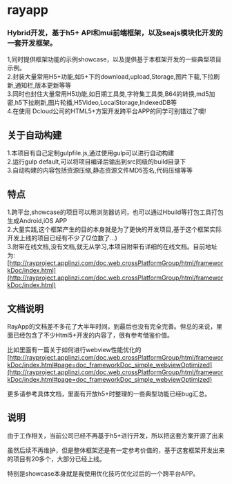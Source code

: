 # rayapp

### Hybrid开发，基于h5+ API和mui前端框架，以及seajs模块化开发的一套开发框架。

1,同时提供框架功能的示例showcase，以及提供基于本框架开发的一些典型项目示例。  <br />
2.封装大量常用H5+功能,如5+下的download,upload,Storage,图片下载,下拉刷新,通知栏,版本更新等等  <br />
3.同时也封住大量常用H5功能,如日期工具类,字符集工具类,B64的转换,md5加密,h5下拉刷新,图片轮播,H5Video,LocalStorage,IndexedDB等  <br />
4.在使用 Dcloud公司的HTML5+方案开发跨平台APP的同学可别错过了噢!  <br />

## 关于自动构建

1.本项目有自己定制gulpfile.js,通过使用gulp可以进行自动构建  <br />
2.运行gulp default,可以将项目编译后输出到src同级的build目录下  <br />
3.自动构建的内容包括资源压缩,静态资源文件MD5签名,代码压缩等等  <br />


## 特点

1.跨平台,showcase的项目可以用浏览器访问，也可以通过Hbuild等打包工具打包生成Android,iOS APP  <br />
2.大量实践,这个框架产生的目的本身就是为了更快的开发项目,基于这个框架实际开发上线的项目已经有不少了(2位数了...)  <br />
3.附带在线文档,没有文档,就无从学习,本项目附带有详细的在线文档。目前地址为:
[http://rayproject.applinzi.com/doc.web.crossPlatformGroup/html/frameworkDoc/index.html](http://rayproject.applinzi.com/doc.web.crossPlatformGroup/html/frameworkDoc/index.html)

## 文档说明
RayApp的文档差不多花了大半年时间，到最后也没有完全完善。但总的来说，里面已经包含了不少Html5+开发的内容了，很有参考借鉴价值。

比如里面有一篇关于如何进行webview性能优化的 [http://rayproject.applinzi.com/doc.web.crossPlatformGroup/html/frameworkDoc/index.html#page=doc_frameworkDoc_simple_webviewOptimized](http://rayproject.applinzi.com/doc.web.crossPlatformGroup/html/frameworkDoc/index.html#page=doc_frameworkDoc_simple_webviewOptimized)

更多请参考具体文档，里面有开放h5+时整理的一些典型功能已经bug汇总。

## 说明
由于工作相关，当前公司已经不再基于h5+进行开发，所以把这套方案开源了出来

虽然后续不再维护，但是整体框架还是有一定参考价值的，基于这套框架开发出来的项目有20多个，大部分已经上线。

特别是showcase本身就是我使用优化技巧优化过后的一个跨平台APP。